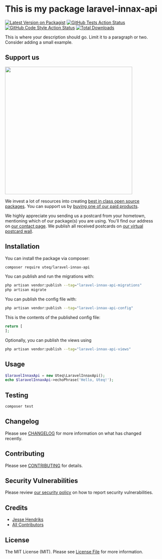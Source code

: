 # This is my package laravel-innax-api

[![Latest Version on Packagist](https://img.shields.io/packagist/v/uteq/laravel-innax-api.svg?style=flat-square)](https://packagist.org/packages/uteq/laravel-innax-api)
[![GitHub Tests Action Status](https://img.shields.io/github/workflow/status/uteq/laravel-innax-api/run-tests?label=tests)](https://github.com/uteq/laravel-innax-api/actions?query=workflow%3Arun-tests+branch%3Amain)
[![GitHub Code Style Action Status](https://img.shields.io/github/workflow/status/uteq/laravel-innax-api/Fix%20PHP%20code%20style%20issues?label=code%20style)](https://github.com/uteq/laravel-innax-api/actions?query=workflow%3A"Fix+PHP+code+style+issues"+branch%3Amain)
[![Total Downloads](https://img.shields.io/packagist/dt/uteq/laravel-innax-api.svg?style=flat-square)](https://packagist.org/packages/uteq/laravel-innax-api)

This is where your description should go. Limit it to a paragraph or two. Consider adding a small example.

## Support us

[<img src="https://github-ads.s3.eu-central-1.amazonaws.com/laravel-innax-api.jpg?t=1" width="419px" />](https://spatie.be/github-ad-click/laravel-innax-api)

We invest a lot of resources into creating [best in class open source packages](https://spatie.be/open-source). You can support us by [buying one of our paid products](https://spatie.be/open-source/support-us).

We highly appreciate you sending us a postcard from your hometown, mentioning which of our package(s) you are using. You'll find our address on [our contact page](https://spatie.be/about-us). We publish all received postcards on [our virtual postcard wall](https://spatie.be/open-source/postcards).

## Installation

You can install the package via composer:

```bash
composer require uteq/laravel-innax-api
```

You can publish and run the migrations with:

```bash
php artisan vendor:publish --tag="laravel-innax-api-migrations"
php artisan migrate
```

You can publish the config file with:

```bash
php artisan vendor:publish --tag="laravel-innax-api-config"
```

This is the contents of the published config file:

```php
return [
];
```

Optionally, you can publish the views using

```bash
php artisan vendor:publish --tag="laravel-innax-api-views"
```

## Usage

```php
$laravelInnaxApi = new Uteq\LaravelInnaxApi();
echo $laravelInnaxApi->echoPhrase('Hello, Uteq!');
```

## Testing

```bash
composer test
```

## Changelog

Please see [CHANGELOG](CHANGELOG.md) for more information on what has changed recently.

## Contributing

Please see [CONTRIBUTING](CONTRIBUTING.md) for details.

## Security Vulnerabilities

Please review [our security policy](../../security/policy) on how to report security vulnerabilities.

## Credits

- [Jesse Hendriks](https://github.com/jessehendriks)
- [All Contributors](../../contributors)

## License

The MIT License (MIT). Please see [License File](LICENSE.md) for more information.
